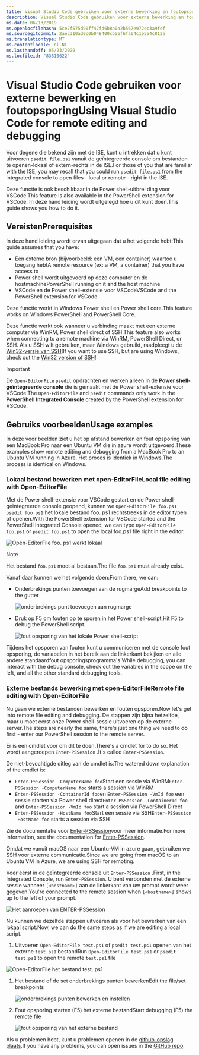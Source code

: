 ```yaml
---
title: Visual Studio Code gebruiken voor externe bewerking en foutopsporing
description: Visual Studio Code gebruiken voor externe bewerking en foutopsporing
ms.date: 06/13/2019
ms.openlocfilehash: 5ce7f575d90ff47fd6b8a0a2b567e972ec3a9fef
ms.sourcegitcommit: 2aec310ad0c0b048400cb56f6fa64c1e554c812a
ms.translationtype: MT
ms.contentlocale: nl-NL
ms.lasthandoff: 05/23/2020
ms.locfileid: "83810622"
---
```

# <a name="using-visual-studio-code-for-remote-editing-and-debugging"></a><span data-ttu-id="40235-103">Visual Studio Code gebruiken voor externe bewerking en foutopsporing</span><span class="sxs-lookup"><span data-stu-id="40235-103">Using Visual Studio Code for remote editing and debugging</span></span>

<span data-ttu-id="40235-104">Voor degene die bekend zijn met de ISE, kunt u intrekken dat u kunt uitvoeren `psedit file.ps1` vanuit de geïntegreerde console om bestanden te openen-lokaal of extern-rechts in de ISE.</span><span class="sxs-lookup"><span data-stu-id="40235-104">For those of you that are familiar with the ISE, you may recall that you could run `psedit file.ps1` from the integrated console to open files - local or remote - right in the ISE.</span></span>

<span data-ttu-id="40235-105">Deze functie is ook beschikbaar in de Power shell-uitbrei ding voor VSCode.</span><span class="sxs-lookup"><span data-stu-id="40235-105">This feature is also available in the PowerShell extension for VSCode.</span></span> <span data-ttu-id="40235-106">In deze hand leiding wordt uitgelegd hoe u dit kunt doen.</span><span class="sxs-lookup"><span data-stu-id="40235-106">This guide shows you how to do it.</span></span>

## <a name="prerequisites"></a><span data-ttu-id="40235-107">Vereisten</span><span class="sxs-lookup"><span data-stu-id="40235-107">Prerequisites</span></span>

<span data-ttu-id="40235-108">In deze hand leiding wordt ervan uitgegaan dat u het volgende hebt:</span><span class="sxs-lookup"><span data-stu-id="40235-108">This guide assumes that you have:</span></span>

- <span data-ttu-id="40235-109">Een externe bron (bijvoorbeeld: een VM, een container) waartoe u toegang hebt</span><span class="sxs-lookup"><span data-stu-id="40235-109">A remote resource (ex: a VM, a container) that you have access to</span></span>
- <span data-ttu-id="40235-110">Power shell wordt uitgevoerd op deze computer en de hostmachine</span><span class="sxs-lookup"><span data-stu-id="40235-110">PowerShell running on it and the host machine</span></span>
- <span data-ttu-id="40235-111">VSCode en de Power shell-extensie voor VSCode</span><span class="sxs-lookup"><span data-stu-id="40235-111">VSCode and the PowerShell extension for VSCode</span></span>

<span data-ttu-id="40235-112">Deze functie werkt in Windows Power shell en Power shell core.</span><span class="sxs-lookup"><span data-stu-id="40235-112">This feature works on Windows PowerShell and PowerShell Core.</span></span>

<span data-ttu-id="40235-113">Deze functie werkt ook wanneer u verbinding maakt met een externe computer via WinRM, Power shell direct of SSH.</span><span class="sxs-lookup"><span data-stu-id="40235-113">This feature also works when connecting to a remote machine via WinRM, PowerShell Direct, or SSH.</span></span> <span data-ttu-id="40235-114">Als u SSH wilt gebruiken, maar Windows gebruikt, raadpleegt u de [Win32-versie van SSH](https://github.com/PowerShell/Win32-OpenSSH)!</span><span class="sxs-lookup"><span data-stu-id="40235-114">If you want to use SSH, but are using Windows, check out the [Win32 version of SSH](https://github.com/PowerShell/Win32-OpenSSH)!</span></span>

> [!IMPORTANT]
> <span data-ttu-id="40235-115">De `Open-EditorFile` `psedit` opdrachten en werken alleen in de **Power shell-geïntegreerde console** die is gemaakt met de Power shell-extensie voor VSCode.</span><span class="sxs-lookup"><span data-stu-id="40235-115">The `Open-EditorFile` and `psedit` commands only work in the **PowerShell Integrated Console** created by the PowerShell extension for VSCode.</span></span>

## <a name="usage-examples"></a><span data-ttu-id="40235-116">Gebruiks voorbeelden</span><span class="sxs-lookup"><span data-stu-id="40235-116">Usage examples</span></span>

<span data-ttu-id="40235-117">In deze voor beelden ziet u het op afstand bewerken en fout opsporing van een MacBook Pro naar een Ubuntu VM die in azure wordt uitgevoerd.</span><span class="sxs-lookup"><span data-stu-id="40235-117">These examples show remote editing and debugging from a MacBook Pro to an Ubuntu VM running in Azure.</span></span> <span data-ttu-id="40235-118">Het proces is identiek in Windows.</span><span class="sxs-lookup"><span data-stu-id="40235-118">The process is identical on Windows.</span></span>

### <a name="local-file-editing-with-open-editorfile"></a><span data-ttu-id="40235-119">Lokaal bestand bewerken met open-EditorFile</span><span class="sxs-lookup"><span data-stu-id="40235-119">Local file editing with Open-EditorFile</span></span>

<span data-ttu-id="40235-120">Met de Power shell-extensie voor VSCode gestart en de Power shell-geïntegreerde console geopend, kunnen we `Open-EditorFile foo.ps1` `psedit foo.ps1` het lokale bestand foo. ps1 rechtstreeks in de editor typen of openen.</span><span class="sxs-lookup"><span data-stu-id="40235-120">With the PowerShell extension for VSCode started and the PowerShell Integrated Console opened, we can type `Open-EditorFile foo.ps1` or `psedit foo.ps1` to open the local foo.ps1 file right in the editor.</span></span>

![Open-EditorFile foo. ps1 werkt lokaal](media/Using-VSCode-for-Remote-Editing-and-Debugging/1-open-local-file.png)

>[!NOTE]
> <span data-ttu-id="40235-122">Het bestand `foo.ps1` moet al bestaan.</span><span class="sxs-lookup"><span data-stu-id="40235-122">The file `foo.ps1` must already exist.</span></span>

<span data-ttu-id="40235-123">Vanaf daar kunnen we het volgende doen:</span><span class="sxs-lookup"><span data-stu-id="40235-123">From there, we can:</span></span>

- <span data-ttu-id="40235-124">Onderbrekings punten toevoegen aan de rugmarge</span><span class="sxs-lookup"><span data-stu-id="40235-124">Add breakpoints to the gutter</span></span>

  ![onderbrekings punt toevoegen aan rugmarge](media/Using-VSCode-for-Remote-Editing-and-Debugging/2-adding-breakpoint-gutter.png)

- <span data-ttu-id="40235-126">Druk op F5 om fouten op te sporen in het Power shell-script.</span><span class="sxs-lookup"><span data-stu-id="40235-126">Hit F5 to debug the PowerShell script.</span></span>

  ![fout opsporing van het lokale Power shell-script](media/Using-VSCode-for-Remote-Editing-and-Debugging/3-local-debug.png)

<span data-ttu-id="40235-128">Tijdens het opsporen van fouten kunt u communiceren met de console fout opsporing, de variabelen in het bereik aan de linkerkant bekijken en alle andere standaardfout opsporingsprogramma's.</span><span class="sxs-lookup"><span data-stu-id="40235-128">While debugging, you can interact with the debug console, check out the variables in the scope on the left, and all the other standard debugging tools.</span></span>

### <a name="remote-file-editing-with-open-editorfile"></a><span data-ttu-id="40235-129">Externe bestands bewerking met open-EditorFile</span><span class="sxs-lookup"><span data-stu-id="40235-129">Remote file editing with Open-EditorFile</span></span>

<span data-ttu-id="40235-130">Nu gaan we externe bestanden bewerken en fouten opsporen.</span><span class="sxs-lookup"><span data-stu-id="40235-130">Now let's get into remote file editing and debugging.</span></span> <span data-ttu-id="40235-131">De stappen zijn bijna hetzelfde, maar u moet eerst onze Power shell-sessie uitvoeren op de externe server.</span><span class="sxs-lookup"><span data-stu-id="40235-131">The steps are nearly the same, there's just one thing we need to do first - enter our PowerShell session to the remote server.</span></span>

<span data-ttu-id="40235-132">Er is een cmdlet voor om dit te doen.</span><span class="sxs-lookup"><span data-stu-id="40235-132">There's a cmdlet for to do so.</span></span> <span data-ttu-id="40235-133">Het wordt aangeroepen `Enter-PSSession` .</span><span class="sxs-lookup"><span data-stu-id="40235-133">It's called `Enter-PSSession`.</span></span>

<span data-ttu-id="40235-134">De niet-bevochtigde uitleg van de cmdlet is:</span><span class="sxs-lookup"><span data-stu-id="40235-134">The watered down explanation of the cmdlet is:</span></span>

- <span data-ttu-id="40235-135">`Enter-PSSession -ComputerName foo`Start een sessie via WinRM</span><span class="sxs-lookup"><span data-stu-id="40235-135">`Enter-PSSession -ComputerName foo` starts a session via WinRM</span></span>
- <span data-ttu-id="40235-136">`Enter-PSSession -ContainerId foo`en `Enter-PSSession -VmId foo` een sessie starten via Power shell direct</span><span class="sxs-lookup"><span data-stu-id="40235-136">`Enter-PSSession -ContainerId foo` and `Enter-PSSession -VmId foo` start a session via PowerShell Direct</span></span>
- <span data-ttu-id="40235-137">`Enter-PSSession -HostName foo`Start een sessie via SSH</span><span class="sxs-lookup"><span data-stu-id="40235-137">`Enter-PSSession -HostName foo` starts a session via SSH</span></span>

<span data-ttu-id="40235-138">Zie de documentatie voor [Enter-PSSession](/powershell/module/microsoft.powershell.core/enter-pssession)voor meer informatie.</span><span class="sxs-lookup"><span data-stu-id="40235-138">For more information, see the documentation for [Enter-PSSession](/powershell/module/microsoft.powershell.core/enter-pssession).</span></span>

<span data-ttu-id="40235-139">Omdat we vanuit macOS naar een Ubuntu-VM in azure gaan, gebruiken we SSH voor externe communicatie.</span><span class="sxs-lookup"><span data-stu-id="40235-139">Since we are going from macOS to an Ubuntu VM in Azure, we are using SSH for remoting.</span></span>

<span data-ttu-id="40235-140">Voer eerst in de geïntegreerde console uit `Enter-PSSession` .</span><span class="sxs-lookup"><span data-stu-id="40235-140">First, in the Integrated Console, run `Enter-PSSession`.</span></span> <span data-ttu-id="40235-141">U bent verbonden met de externe sessie wanneer `[<hostname>]` aan de linkerkant van uw prompt wordt weer gegeven.</span><span class="sxs-lookup"><span data-stu-id="40235-141">You're connected to the remote session when `[<hostname>]` shows up to the left of your prompt.</span></span>

![Het aanroepen van ENTER-PSSession](media/Using-VSCode-for-Remote-Editing-and-Debugging/4-enter-pssession.png)

<span data-ttu-id="40235-143">Nu kunnen we dezelfde stappen uitvoeren als voor het bewerken van een lokaal script.</span><span class="sxs-lookup"><span data-stu-id="40235-143">Now, we can do the same steps as if we are editing a local script.</span></span>

1. <span data-ttu-id="40235-144">Uitvoeren `Open-EditorFile test.ps1` of `psedit test.ps1` openen van het externe `test.ps1` bestand</span><span class="sxs-lookup"><span data-stu-id="40235-144">Run `Open-EditorFile test.ps1` or `psedit test.ps1` to open the remote `test.ps1` file</span></span>

  ![Open-EditorFile het bestand test. ps1](media/Using-VSCode-for-Remote-Editing-and-Debugging/5-open-remote-file.png)

1. <span data-ttu-id="40235-146">Het bestand of de set onderbrekings punten bewerken</span><span class="sxs-lookup"><span data-stu-id="40235-146">Edit the file/set breakpoints</span></span>

   ![onderbrekings punten bewerken en instellen](media/Using-VSCode-for-Remote-Editing-and-Debugging/6-set-breakpoints.png)

1. <span data-ttu-id="40235-148">Fout opsporing starten (F5) het externe bestand</span><span class="sxs-lookup"><span data-stu-id="40235-148">Start debugging (F5) the remote file</span></span>

   ![fout opsporing van het externe bestand](media/Using-VSCode-for-Remote-Editing-and-Debugging/7-start-debugging.png)

<span data-ttu-id="40235-150">Als u problemen hebt, kunt u problemen openen in de [github-opslag plaats](https://github.com/powershell/vscode-powershell).</span><span class="sxs-lookup"><span data-stu-id="40235-150">If you have any problems, you can open issues in the [GitHub repo](https://github.com/powershell/vscode-powershell).</span></span>
